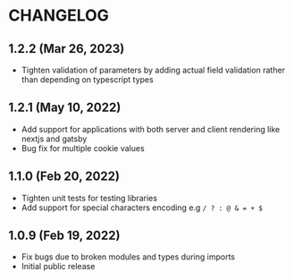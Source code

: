 # CHANGELOG

## 1.2.2 (Mar 26, 2023)

- Tighten validation of parameters by adding actual field validation rather than depending on typescript types

## 1.2.1 (May 10, 2022)

- Add support for applications with both server and client rendering like nextjs and gatsby
- Bug fix for multiple cookie values

## 1.1.0 (Feb 20, 2022)

- Tighten unit tests for testing libraries
- Add support for special characters encoding e.g `/ ? : @ & = + $`

## 1.0.9 (Feb 19, 2022)

- Fix bugs due to broken modules and types during imports
- Initial public release
